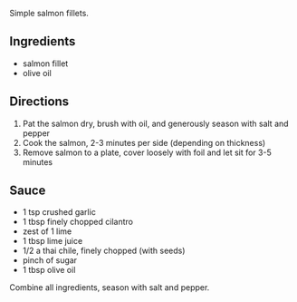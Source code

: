 Simple salmon fillets.

## Ingredients ##

* salmon fillet
* olive oil

## Directions ##

1. Pat the salmon dry, brush with oil, and generously season with salt and pepper
2. Cook the salmon, 2-3 minutes per side (depending on thickness)
3. Remove salmon to a plate, cover loosely with foil and let sit for 3-5 minutes

## Sauce ##

* 1 tsp crushed garlic
* 1 tbsp finely chopped cilantro
* zest of 1 lime
* 1 tbsp lime juice
* 1/2 a thai chile, finely chopped (with seeds)
* pinch of sugar
* 1 tbsp olive oil

Combine all ingredients, season with salt and pepper.
